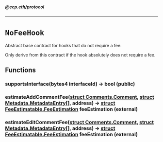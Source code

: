 ##### @ecp.eth/protocol

----

# `NoFeeHook`

Abstract base contract for hooks that do not require a fee.


Only derive from this contract if the hook absolutely does not require a fee.







## Functions

### supportsInterface(bytes4 interfaceId) → bool (public)





### estimateAddCommentFee([struct Comments.Comment](/protocol-reference/types/Comments#comment), [struct Metadata.MetadataEntry[]](/protocol-reference/types/Metadata#metadataentry), address) → [struct FeeEstimatable.FeeEstimation](/protocol-reference/types/FeeEstimatable#feeestimation) feeEstimation (external)





### estimateEditCommentFee([struct Comments.Comment](/protocol-reference/types/Comments#comment), [struct Metadata.MetadataEntry[]](/protocol-reference/types/Metadata#metadataentry), address) → [struct FeeEstimatable.FeeEstimation](/protocol-reference/types/FeeEstimatable#feeestimation) feeEstimation (external)







